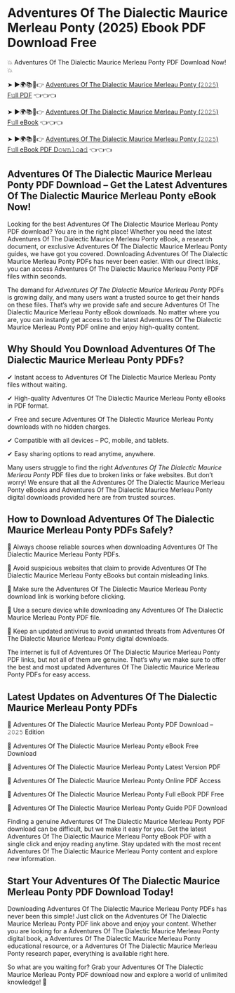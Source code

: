 # Adventures Of The Dialectic Maurice Merleau Ponty (2025) Ebook PDF Download Free

💥 Adventures Of The Dialectic Maurice Merleau Ponty PDF Download Now! 💥

➤ ►🌍📚📱👉 [Adventures Of The Dialectic Maurice Merleau Ponty (𝟸𝟶𝟸𝟻) F𝚞ll PDF](https://getpdf.xyz/adventures-of-the-dialectic-maurice-merleau-ponty) 👈👈👈


➤ ►🌍📚📱👉 [Adventures Of The Dialectic Maurice Merleau Ponty (𝟸𝟶𝟸𝟻) F𝚞ll eBook](https://getpdf.xyz/adventures-of-the-dialectic-maurice-merleau-ponty) 👈👈👈


➤ ►🌍📚📱👉 [Adventures Of The Dialectic Maurice Merleau Ponty (𝟸𝟶𝟸𝟻) F𝚞ll eBook PDF D𝚘𝚠𝚗𝚕𝚘a𝚍](https://getpdf.xyz/adventures-of-the-dialectic-maurice-merleau-ponty) 👈👈👈


## Adventures Of The Dialectic Maurice Merleau Ponty PDF Download – Get the Latest Adventures Of The Dialectic Maurice Merleau Ponty eBook Now!

Looking for the best Adventures Of The Dialectic Maurice Merleau Ponty PDF download? You are in the right place! Whether you need the latest Adventures Of The Dialectic Maurice Merleau Ponty eBook, a research document, or exclusive Adventures Of The Dialectic Maurice Merleau Ponty guides, we have got you covered. Downloading Adventures Of The Dialectic Maurice Merleau Ponty PDFs has never been easier. With our direct links, you can access Adventures Of The Dialectic Maurice Merleau Ponty PDF files within seconds.

The demand for *Adventures Of The Dialectic Maurice Merleau Ponty* PDFs is growing daily, and many users want a trusted source to get their hands on these files. That’s why we provide safe and secure Adventures Of The Dialectic Maurice Merleau Ponty eBook downloads. No matter where you are, you can instantly get access to the latest Adventures Of The Dialectic Maurice Merleau Ponty PDF online and enjoy high-quality content.

## Why Should You Download Adventures Of The Dialectic Maurice Merleau Ponty PDFs?

✔ Instant access to Adventures Of The Dialectic Maurice Merleau Ponty files without waiting.

✔ High-quality Adventures Of The Dialectic Maurice Merleau Ponty eBooks in PDF format.

✔ Free and secure Adventures Of The Dialectic Maurice Merleau Ponty downloads with no hidden charges.

✔ Compatible with all devices – PC, mobile, and tablets.

✔ Easy sharing options to read anytime, anywhere.

Many users struggle to find the right *Adventures Of The Dialectic Maurice Merleau Ponty* PDF files due to broken links or fake websites. But don’t worry! We ensure that all the Adventures Of The Dialectic Maurice Merleau Ponty eBooks and Adventures Of The Dialectic Maurice Merleau Ponty digital downloads provided here are from trusted sources.

## How to Download Adventures Of The Dialectic Maurice Merleau Ponty PDFs Safely?

📌 Always choose reliable sources when downloading Adventures Of The Dialectic Maurice Merleau Ponty PDFs.

📌 Avoid suspicious websites that claim to provide Adventures Of The Dialectic Maurice Merleau Ponty eBooks but contain misleading links.

📌 Make sure the Adventures Of The Dialectic Maurice Merleau Ponty download link is working before clicking.

📌 Use a secure device while downloading any Adventures Of The Dialectic Maurice Merleau Ponty PDF file.

📌 Keep an updated antivirus to avoid unwanted threats from Adventures Of The Dialectic Maurice Merleau Ponty digital downloads.

The internet is full of Adventures Of The Dialectic Maurice Merleau Ponty PDF links, but not all of them are genuine. That’s why we make sure to offer the best and most updated Adventures Of The Dialectic Maurice Merleau Ponty PDFs for easy access.

## Latest Updates on Adventures Of The Dialectic Maurice Merleau Ponty PDFs

🔹 Adventures Of The Dialectic Maurice Merleau Ponty PDF Download – 𝟸𝟶𝟸𝟻 Edition

🔹 Adventures Of The Dialectic Maurice Merleau Ponty eBook Free Download

🔹 Adventures Of The Dialectic Maurice Merleau Ponty Latest Version PDF

🔹 Adventures Of The Dialectic Maurice Merleau Ponty Online PDF Access

🔹 Adventures Of The Dialectic Maurice Merleau Ponty Full eBook PDF Free

🔹 Adventures Of The Dialectic Maurice Merleau Ponty Guide PDF Download

Finding a genuine Adventures Of The Dialectic Maurice Merleau Ponty PDF download can be difficult, but we make it easy for you. Get the latest Adventures Of The Dialectic Maurice Merleau Ponty eBook PDF with a single click and enjoy reading anytime. Stay updated with the most recent Adventures Of The Dialectic Maurice Merleau Ponty content and explore new information.

## Start Your Adventures Of The Dialectic Maurice Merleau Ponty PDF Download Today!

Downloading Adventures Of The Dialectic Maurice Merleau Ponty PDFs has never been this simple! Just click on the Adventures Of The Dialectic Maurice Merleau Ponty PDF link above and enjoy your content. Whether you are looking for a Adventures Of The Dialectic Maurice Merleau Ponty digital book, a Adventures Of The Dialectic Maurice Merleau Ponty educational resource, or a Adventures Of The Dialectic Maurice Merleau Ponty research paper, everything is available right here.

So what are you waiting for? Grab your Adventures Of The Dialectic Maurice Merleau Ponty PDF download now and explore a world of unlimited knowledge! 🚀